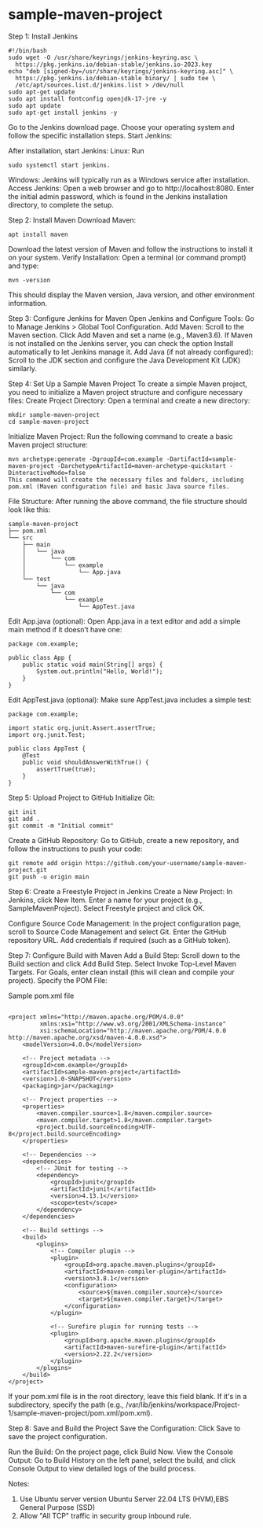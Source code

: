 # sample-maven-project

Step 1: Install Jenkins
```
#!/bin/bash
sudo wget -O /usr/share/keyrings/jenkins-keyring.asc \
  https://pkg.jenkins.io/debian-stable/jenkins.io-2023.key
echo "deb [signed-by=/usr/share/keyrings/jenkins-keyring.asc]" \
  https://pkg.jenkins.io/debian-stable binary/ | sudo tee \
  /etc/apt/sources.list.d/jenkins.list > /dev/null
sudo apt-get update
sudo apt install fontconfig openjdk-17-jre -y
sudo apt update
sudo apt-get install jenkins -y

```
Go to the Jenkins download page.
Choose your operating system and follow the specific installation steps.
Start Jenkins:

After installation, start Jenkins:
Linux: Run 
```
sudo systemctl start jenkins.
```
Windows: Jenkins will typically run as a Windows service after installation.
Access Jenkins:
Open a web browser and go to http://localhost:8080.
Enter the initial admin password, which is found in the Jenkins installation directory, to complete the setup.

Step 2: Install Maven
Download Maven:
```
apt install maven
```
Download the latest version of Maven and follow the instructions to install it on your system.
Verify Installation:
Open a terminal (or command prompt) and type:
```
mvn -version
```
This should display the Maven version, Java version, and other environment information.

Step 3: Configure Jenkins for Maven
Open Jenkins and Configure Tools:
Go to Manage Jenkins > Global Tool Configuration.
Add Maven:
Scroll to the Maven section.
Click Add Maven and set a name (e.g., Maven3.6).
If Maven is not installed on the Jenkins server, you can check the option Install automatically to let Jenkins manage it.
Add Java (if not already configured):
Scroll to the JDK section and configure the Java Development Kit (JDK) similarly.

Step 4: Set Up a Sample Maven Project
To create a simple Maven project, you need to initialize a Maven project structure and configure necessary files:
Create Project Directory:
Open a terminal and create a new directory:
```
mkdir sample-maven-project
cd sample-maven-project
```
Initialize Maven Project:
Run the following command to create a basic Maven project structure:
```
mvn archetype:generate -DgroupId=com.example -DartifactId=sample-maven-project -DarchetypeArtifactId=maven-archetype-quickstart -DinteractiveMode=false
This command will create the necessary files and folders, including pom.xml (Maven configuration file) and basic Java source files.
```
File Structure:
After running the above command, the file structure should look like this:
```
sample-maven-project
├── pom.xml
└── src
    ├── main
    │   └── java
    │       └── com
    │           └── example
    │               └── App.java
    └── test
        └── java
            └── com
                └── example
                    └── AppTest.java
```
Edit App.java (optional):
Open App.java in a text editor and add a simple main method if it doesn’t have one:
```
package com.example;

public class App {
    public static void main(String[] args) {
        System.out.println("Hello, World!");
    }
}
```
Edit AppTest.java (optional):
Make sure AppTest.java includes a simple test:
```
package com.example;

import static org.junit.Assert.assertTrue;
import org.junit.Test;

public class AppTest {
    @Test
    public void shouldAnswerWithTrue() {
        assertTrue(true);
    }
}
```

Step 5: Upload Project to GitHub
Initialize Git:
```
git init
git add .
git commit -m "Initial commit"
```
Create a GitHub Repository:
Go to GitHub, create a new repository, and follow the instructions to push your code:
```
git remote add origin https://github.com/your-username/sample-maven-project.git
git push -u origin main
```

Step 6: Create a Freestyle Project in Jenkins
Create a New Project:
In Jenkins, click New Item.
Enter a name for your project (e.g., SampleMavenProject).
Select Freestyle project and click OK.

Configure Source Code Management:
In the project configuration page, scroll to Source Code Management and select Git.
Enter the GitHub repository URL.
Add credentials if required (such as a GitHub token).

Step 7: Configure Build with Maven
Add a Build Step:
Scroll down to the Build section and click Add Build Step.
Select Invoke Top-Level Maven Targets.
For Goals, enter clean install (this will clean and compile your project).
Specify the POM File:

Sample pom.xml file
```

<project xmlns="http://maven.apache.org/POM/4.0.0"
         xmlns:xsi="http://www.w3.org/2001/XMLSchema-instance"
         xsi:schemaLocation="http://maven.apache.org/POM/4.0.0 http://maven.apache.org/xsd/maven-4.0.0.xsd">
    <modelVersion>4.0.0</modelVersion>

    <!-- Project metadata -->
    <groupId>com.example</groupId>
    <artifactId>sample-maven-project</artifactId>
    <version>1.0-SNAPSHOT</version>
    <packaging>jar</packaging>

    <!-- Project properties -->
    <properties>
        <maven.compiler.source>1.8</maven.compiler.source>
        <maven.compiler.target>1.8</maven.compiler.target>
        <project.build.sourceEncoding>UTF-8</project.build.sourceEncoding>
    </properties>

    <!-- Dependencies -->
    <dependencies>
        <!-- JUnit for testing -->
        <dependency>
            <groupId>junit</groupId>
            <artifactId>junit</artifactId>
            <version>4.13.1</version>
            <scope>test</scope>
        </dependency>
    </dependencies>

    <!-- Build settings -->
    <build>
        <plugins>
            <!-- Compiler plugin -->
            <plugin>
                <groupId>org.apache.maven.plugins</groupId>
                <artifactId>maven-compiler-plugin</artifactId>
                <version>3.8.1</version>
                <configuration>
                    <source>${maven.compiler.source}</source>
                    <target>${maven.compiler.target}</target>
                </configuration>
            </plugin>

            <!-- Surefire plugin for running tests -->
            <plugin>
                <groupId>org.apache.maven.plugins</groupId>
                <artifactId>maven-surefire-plugin</artifactId>
                <version>2.22.2</version>
            </plugin>
        </plugins>
    </build>
</project>
```

If your pom.xml file is in the root directory, leave this field blank. If it's in a subdirectory, specify the path (e.g., /var/lib/jenkins/workspace/Project-1/sample-maven-project/pom.xml/pom.xml).

Step 8: Save and Build the Project
Save the Configuration:
Click Save to save the project configuration.

Run the Build:
On the project page, click Build Now.
View the Console Output:
Go to Build History on the left panel, select the build, and click Console Output to view detailed logs of the build process.

Notes:
1. Use Ubuntu server version Ubuntu Server 22.04 LTS (HVM),EBS General Purpose (SSD)
2. Allow "All TCP" traffic in security group inbound rule.
